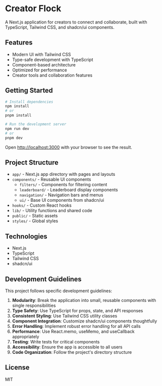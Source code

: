 # Creator Flock

A Next.js application for creators to connect and collaborate, built with TypeScript, Tailwind CSS, and shadcn/ui components.

## Features

- Modern UI with Tailwind CSS
- Type-safe development with TypeScript
- Component-based architecture
- Optimized for performance
- Creator tools and collaboration features

## Getting Started

```bash
# Install dependencies
npm install
# or
pnpm install

# Run the development server
npm run dev
# or
pnpm dev
```

Open [http://localhost:3000](http://localhost:3000) with your browser to see the result.

## Project Structure

- `app/` - Next.js app directory with pages and layouts
- `components/` - Reusable UI components
  - `filters/` - Components for filtering content
  - `leaderboard/` - Leaderboard display components
  - `navigation/` - Navigation bars and menus
  - `ui/` - Base UI components from shadcn/ui
- `hooks/` - Custom React hooks
- `lib/` - Utility functions and shared code
- `public/` - Static assets
- `styles/` - Global styles

## Technologies

- Next.js
- TypeScript
- Tailwind CSS
- shadcn/ui

## Development Guidelines

This project follows specific development guidelines:

1. **Modularity**: Break the application into small, reusable components with single responsibilities
2. **Type Safety**: Use TypeScript for props, state, and API responses
3. **Consistent Styling**: Use Tailwind CSS utility classes
4. **Component Integration**: Customize shadcn/ui components thoughtfully
5. **Error Handling**: Implement robust error handling for all API calls
6. **Performance**: Use React.memo, useMemo, and useCallback appropriately
7. **Testing**: Write tests for critical components
8. **Accessibility**: Ensure the app is accessible to all users
9. **Code Organization**: Follow the project's directory structure

## License

MIT